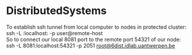 # DistributedSystems

To establish ssh tunnel from local computer to nodes in protected cluster:  
ssh -L <local-port>:localhost:<remote-port> -p <ssh-port> user@remote-host  
So to connect our local 8081 port to the remote port 54321 of our node:  
ssh -L 8081:localhost:54321 -p 2051 root@6dist.idlab.uantwerpen.be
